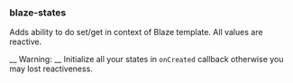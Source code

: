 ### blaze-states

Adds ability to do set/get in context of Blaze template. All values are reactive.

__ Warning: __ Initialize all your states in `onCreated` callback otherwise you may lost reactiveness.